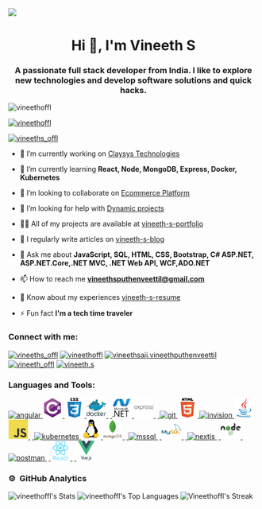<img src="https://github.com/Anmol-Baranwal/Cool-GIFs-For-GitHub/assets/74038190/d48893bd-0757-481c-8d7e-ba3e163feae7" />
<h1 align="center">Hi 👋, I'm Vineeth S</h1>
<h3 align="center">A passionate full stack developer from India. I like to explore new technologies and develop software solutions and quick hacks.</h3>

<p align="left"> <img src="https://komarev.com/ghpvc/?username=vineethoffl&label=Profile%20views&color=0e75b6&style=flat" alt="vineethoffl" /> </p>

<p align="left"> <a href="https://github.com/ryo-ma/github-profile-trophy"><img src="https://github-profile-trophy.vercel.app/?username=vineethoffl" alt="vineethoffl" /></a> </p>

<p align="left"> <a href="https://twitter.com/vineeths_offl" target="blank"><img src="https://img.shields.io/twitter/follow/vineeths_offl?logo=twitter&style=for-the-badge" alt="vineeths_offl" /></a> </p>

- 🔭 I’m currently working on [Claysys Technologies](Member360.in)

- 🌱 I’m currently learning **React, Node, MongoDB, Express, Docker, Kubernetes**

- 👯 I’m looking to collaborate on [Ecommerce Platform](EkartMvc.com)

- 🤝 I’m looking for help with [Dynamic projects](dynamicproject.in)

- 👨‍💻 All of my projects are available at [vineeth-s-portfolio](vineeth-s-portfolio)

- 📝 I regularly write articles on [vineeth-s-blog](vineeth-s-blog)

- 💬 Ask me about **JavaScript, SQL, HTML, CSS, Bootstrap, C# ASP.NET, ASP.NET.Core,.NET MVC, .NET Web API, WCF,ADO.NET**

- 📫 How to reach me **vineethsputhenveettil@gmail.com**

- 📄 Know about my experiences [vineeth-s-resume](vineeth-s-resume)

- ⚡ Fun fact **I'm a tech time traveler**

<h3 align="left">Connect with me:</h3>
<p align="left">
<a href="https://twitter.com/vineeths_offl" target="blank"><img align="center" src="https://raw.githubusercontent.com/rahuldkjain/github-profile-readme-generator/master/src/images/icons/Social/twitter.svg" alt="vineeths_offl" height="30" width="40" /></a>
<a href="https://linkedin.com/in/vineethoffl" target="blank"><img align="center" src="https://raw.githubusercontent.com/rahuldkjain/github-profile-readme-generator/master/src/images/icons/Social/linked-in-alt.svg" alt="vineethoffl" height="30" width="40" /></a>
<a href="https://fb.com/vineethsaji.vineethputhenveettil" target="blank"><img align="center" src="https://raw.githubusercontent.com/rahuldkjain/github-profile-readme-generator/master/src/images/icons/Social/facebook.svg" alt="vineethsaji.vineethputhenveettil" height="30" width="40" /></a>
<a href="https://instagram.com/vineeth_offl" target="blank"><img align="center" src="https://raw.githubusercontent.com/rahuldkjain/github-profile-readme-generator/master/src/images/icons/Social/instagram.svg" alt="vineeth_offl" height="30" width="40" /></a>
<a href="https://discord.gg/vineeth.s" target="blank"><img align="center" src="https://raw.githubusercontent.com/rahuldkjain/github-profile-readme-generator/master/src/images/icons/Social/discord.svg" alt="vineeth.s" height="30" width="40" /></a>
</p>

<h3 align="left">Languages and Tools:</h3>
<p align="left"> <a href="https://angular.io" target="_blank" rel="noreferrer"> <img src="https://angular.io/assets/images/logos/angular/angular.svg" alt="angular" width="40" height="40"/> </a> <a href="https://www.w3schools.com/cs/" target="_blank" rel="noreferrer"> <img src="https://raw.githubusercontent.com/devicons/devicon/master/icons/csharp/csharp-original.svg" alt="csharp" width="40" height="40"/> </a> <a href="https://www.w3schools.com/css/" target="_blank" rel="noreferrer"> <img src="https://raw.githubusercontent.com/devicons/devicon/master/icons/css3/css3-original-wordmark.svg" alt="css3" width="40" height="40"/> </a> <a href="https://www.docker.com/" target="_blank" rel="noreferrer"> <img src="https://raw.githubusercontent.com/devicons/devicon/master/icons/docker/docker-original-wordmark.svg" alt="docker" width="40" height="40"/> </a> <span>&nbsp;</span><a href="https://dotnet.microsoft.com/" target="_blank" rel="noreferrer"> <img src="https://raw.githubusercontent.com/devicons/devicon/master/icons/dot-net/dot-net-original-wordmark.svg" alt="dotnet" width="40" height="40"/> </a> <a href="https://expressjs.com" target="_blank" rel="noreferrer"> <img src="https://raw.githubusercontent.com/devicons/devicon/master/icons/express/express-original-wordmark.svg" alt="express" width="40" height="40"/> </a> <span>&nbsp;</span><a href="https://git-scm.com/" target="_blank" rel="noreferrer"> <img src="https://www.vectorlogo.zone/logos/git-scm/git-scm-icon.svg" alt="git" width="40" height="40"/> </a> <a href="https://www.w3.org/html/" target="_blank" rel="noreferrer"> <img src="https://raw.githubusercontent.com/devicons/devicon/master/icons/html5/html5-original-wordmark.svg" alt="html5" width="40" height="40"/> </a> <a href="https://www.invisionapp.com/" target="_blank" rel="noreferrer"> <img src="https://www.vectorlogo.zone/logos/invisionapp/invisionapp-icon.svg" alt="invision" width="40" height="40"/> </a> <a href="https://www.java.com" target="_blank" rel="noreferrer"> <img src="https://raw.githubusercontent.com/devicons/devicon/master/icons/java/java-original.svg" alt="java" width="40" height="40"/> </a> <a href="https://developer.mozilla.org/en-US/docs/Web/JavaScript" target="_blank" rel="noreferrer"> <img src="https://raw.githubusercontent.com/devicons/devicon/master/icons/javascript/javascript-original.svg" alt="javascript" width="40" height="40"/> </a> <span>&nbsp;</span><a href="https://kubernetes.io" target="_blank" rel="noreferrer"> <img src="https://www.vectorlogo.zone/logos/kubernetes/kubernetes-icon.svg" alt="kubernetes" width="40" height="40"/> </a> <a href="https://www.linux.org/" target="_blank" rel="noreferrer"> <img src="https://raw.githubusercontent.com/devicons/devicon/master/icons/linux/linux-original.svg" alt="linux" width="40" height="40"/> </a> <a href="https://www.mongodb.com/" target="_blank" rel="noreferrer"> <img src="https://raw.githubusercontent.com/devicons/devicon/master/icons/mongodb/mongodb-original-wordmark.svg" alt="mongodb" width="40" height="40"/> </a> <span>&nbsp;</span><a href="https://www.microsoft.com/en-us/sql-server" target="_blank" rel="noreferrer"> <img src="https://www.svgrepo.com/show/303229/microsoft-sql-server-logo.svg" alt="mssql" width="40" height="40"/> </a> <span>&nbsp;</span><a href="https://www.mysql.com/" target="_blank" rel="noreferrer"> <img src="https://raw.githubusercontent.com/devicons/devicon/master/icons/mysql/mysql-original-wordmark.svg" alt="mysql" width="40" height="40"/> </a> <span>&nbsp;</span><a href="https://nextjs.org/" target="_blank" rel="noreferrer"> <img src="https://cdn.worldvectorlogo.com/logos/nextjs-2.svg" alt="nextjs" width="40" height="40"/> </a> <span>&nbsp;</span><a href="https://nodejs.org" target="_blank" rel="noreferrer"> <img src="https://raw.githubusercontent.com/devicons/devicon/master/icons/nodejs/nodejs-original-wordmark.svg" alt="nodejs" width="40" height="40"/> </a> <span>&nbsp;</span><a href="https://postman.com" target="_blank" rel="noreferrer"> <img src="https://www.vectorlogo.zone/logos/getpostman/getpostman-icon.svg" alt="postman" width="40" height="40"/> </a> <span>&nbsp;</span><a href="https://reactjs.org/" target="_blank" rel="noreferrer"> <img src="https://raw.githubusercontent.com/devicons/devicon/master/icons/react/react-original-wordmark.svg" alt="react" width="40" height="40"/> </a> <span>&nbsp;</span><a href="https://vuejs.org/" target="_blank" rel="noreferrer"> <img src="https://raw.githubusercontent.com/devicons/devicon/master/icons/vuejs/vuejs-original-wordmark.svg" alt="vuejs" width="40" height="40"/> </a> </p>

### ⚙️ &nbsp;GitHub Analytics
![vineethoffl's Stats](https://github-readme-stats.vercel.app/api?username=vineethoffl&theme=algolia&show_icons=true&hide_border=true&count_private=true)
![vineethoffl's Top Languages](https://github-readme-stats.vercel.app/api/top-langs/?username=vineethoffl&theme=algolia&show_icons=true&hide_border=true&layout=compact)
![Vineethoffl's Streak](https://github-readme-streak-stats.herokuapp.com/?user=Vineethoffl&theme=algolia&hide_border=true)
